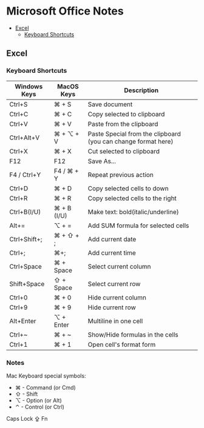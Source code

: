 # Microsoft Office Notes

* [Excel](#excel)
  - [Keyboard Shortcuts](#keyboard-shortcuts)



## Excel

### Keyboard Shortcuts

| Windows Keys      | MacOS Keys        | Description                                           |
|-------------------|-------------------|-------------------------------------------------------|
| Ctrl+S            | ⌘ + S            | Save document                                         |
| Ctrl+C            | ⌘ + C            | Copy selected to clipboard                            |
| Ctrl+V            | ⌘ + V            | Paste from the clipboard                              |
| Ctrl+Alt+V        | ⌘ + ⌥ + V       | Paste Special from the clipboard (you can change format here) |
| Ctrl+X            | ⌘ + X            | Cut selected to clipboard                             |
| F12               | F12               | Save As...                                            |
| F4 / Ctrl+Y       | F4 / ⌘ + Y       | Repeat previous action
| Ctrl+D            | ⌘ + D            | Copy selected cells to down                           |
| Ctrl+R            | ⌘ + R            | Copy selected cells to the right                      |
| Ctrl+B(I/U)       | ⌘ + B (I/U)      | Make text: bold(italic/underline)                     |
| Alt+=             | ⌥ + =            | Add SUM formula for selected cells                    |
| Ctrl+Shift+;      | ⌘ + ⇧ + ;        | Add current date                                      |
| Ctrl+;            | ⌘+;              | Add current time                                      |
| Ctrl+Space        | ⌘ + Space        | Select current column                                 |
| Shift+Space       | ⇧ + Space         | Select current row                                    |
| Ctrl+0            | ⌘ + 0            | Hide current column                                   |
| Ctrl+9            | ⌘ + 9            | Hide current row                                      |
| Alt+Enter         | ⌥ + Enter         | Multiline in one cell                                 |
| Ctrl+~            | ⌘ + ~            | Show/Hide formulas in the cells                       |
| Ctrl+1            | ⌘ + 1            | Open cell's format form                               |



### Notes

Mac Keyboard special symbols:

* ⌘ - Command (or Cmd)
* ⇧ - Shift
* ⌥ - Option (or Alt)
* ⌃ - Control (or Ctrl)

Caps Lock ⇪
Fn
